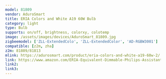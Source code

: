 ```yaml
---
model: 81809
vendor: AduroSmart
title: ERIA Colors and White A19 60W Bulb
category: light
type: Bulb
supports: on/off, brightness, colorxy, colotemp
image: /assets/images/devices/AduroSmart_81809.jpg
zigbeemodel: ['ZLL-ExtendedColo', 'ZLL-ExtendedColor', 'AD-RGBW3001']
compatible: [z2m, zha]
z2m: 81809/81813
mlink: https://adurosmart.com/product/eria-colors-and-white-a19-60w-2/
link: https://www.amazon.com/ERIA-Equivalent-Dimmable-Philips-Assistant/dp/B07HFTG4RK
link2: 
link3: 
---
```

